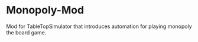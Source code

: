 # Monopoly-Mod
Mod for TableTopSimulator that introduces automation for playing monopoly the board game.
